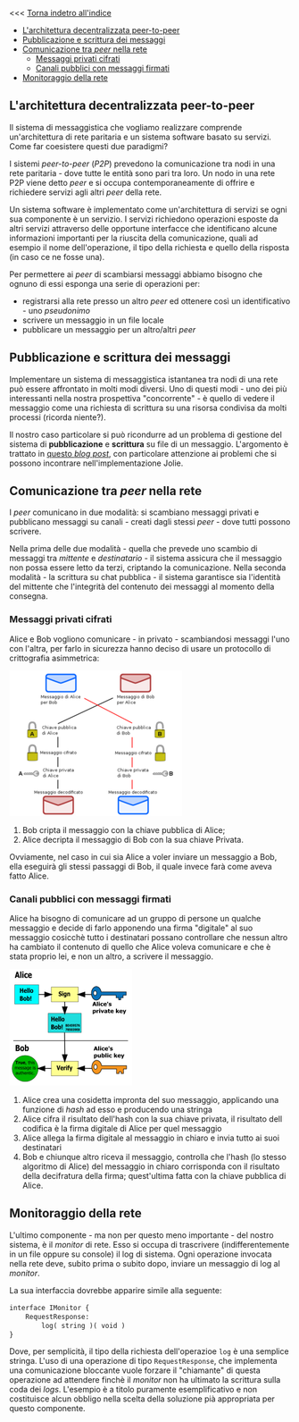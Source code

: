 <<< [Torna indetro all'indice](../README.md)

- [L'architettura decentralizzata peer-to-peer](#larchitettura-decentralizzata-peer-to-peer)
- [Pubblicazione e scrittura dei messaggi](#pubblicazione-e-scrittura-dei-messaggi)
- [Comunicazione tra _peer_ nella rete](#comunicazione-tra-peer-nella-rete)
  - [Messaggi privati cifrati](#messaggi-privati-cifrati)
  - [Canali pubblici con messaggi firmati](#canali-pubblici-con-messaggi-firmati)
- [Monitoraggio della rete](#monitoraggio-della-rete)

## L'architettura decentralizzata peer-to-peer
Il sistema di messaggistica che vogliamo realizzare comprende un'architettura di rete paritaria e un sistema software basato su servizi.
Come far coesistere questi due paradigmi?

I sistemi _peer-to-peer_ (_P2P_) prevedono la comunicazione tra nodi in una rete paritaria - dove tutte le entità sono pari tra loro.
Un nodo in una rete P2P viene detto _peer_ e si occupa contemporaneamente di offrire e richiedere servizi agli altri _peer_ della rete.

Un sistema software è implementato come un'architettura di servizi se ogni sua componente è un servizio. 
I servizi richiedono operazioni esposte da altri servizi attraverso delle opportune interfacce che identificano alcune informazioni importanti per la riuscita della comunicazione, quali ad esempio il nome dell'operazione, il tipo della richiesta e quello della risposta (in caso ce ne fosse una).

Per permettere ai _peer_ di scambiarsi messaggi abbiamo bisogno che ognuno di essi esponga una serie di operazioni per:
- registrarsi alla rete presso un altro _peer_ ed ottenere così un identificativo - uno _pseudonimo_
- scrivere un messaggio in un file locale
- pubblicare un messaggio per un altro/altri _peer_

## Pubblicazione e scrittura dei messaggi
Implementare un sistema di messaggistica istantanea  tra nodi di una rete può essere affrontato in molti modi diversi.
Uno di questi modi - uno dei più interessanti nella nostra prospettiva "concorrente" - è quello di vedere il messaggio come una richiesta di scrittura su una risorsa condivisa da molti processi (ricorda niente?).

Il nostro caso particolare si può ricondurre ad un problema di gestione del sistema di **pubblicazione** e **scrittura** su file di un messaggio.
L'argomento è trattato in [questo _blog post_](https://spz.netlify.app/teaching/2020/05/12/appunti-jolie-publisher-writer), con particolare attenzione ai problemi che si possono incontrare nell'implementazione Jolie.

## Comunicazione tra _peer_ nella rete
I _peer_ comunicano in due modalità: si scambiano messaggi privati e pubblicano messaggi su canali - creati dagli stessi _peer_ - dove tutti possono scrivere.

Nella prima delle due modalità - quella che prevede uno scambio di messaggi tra _mittente_ e _destinatario_ - il sistema assicura che il messaggio non possa essere letto da terzi, criptando la comunicazione.
Nella seconda modalità - la scrittura su chat pubblica - il sistema garantisce sia l'identità del mittente che l'integrità del contenuto dei messaggi al momento della consegna.

### Messaggi privati cifrati
Alice e Bob vogliono comunicare - in privato - scambiandosi messaggi l'uno con l'altra, per farlo in sicurezza hanno deciso di usare un protocollo di crittografia asimmetrica:

![crittografia asimmetrica](assets/310px-Crittografia_asimmetrica_schema.png)

1. Bob cripta il messaggio con la chiave pubblica di Alice;
2. Alice decripta il messaggio di Bob con la sua chiave Privata.

Ovviamente, nel caso in cui sia Alice a voler inviare un messaggio a Bob, ella eseguirà gli stessi passaggi di Bob, il quale invece farà come aveva fatto Alice.

### Canali pubblici con messaggi firmati
Alice ha bisogno di comunicare ad un gruppo di persone un qualche messaggio e decide di farlo apponendo una firma "digitale" al suo messaggio cosicchè tutto i destinatari possano controllare che nessun altro ha cambiato il contenuto di quello che Alice voleva comunicare e che è stata proprio lei, e non un altro, a scrivere il messaggio.

![firma digitale asimmetrica](assets/220px-Illustration_of_digital_signature.svg.png)

1. Alice crea una cosidetta impronta del suo messaggio, applicando una funzione di _hash_ ad esso e producendo una stringa
2. Alice cifra il risultato dell'hash con la sua chiave privata, il risultato dell codifica è la firma digitale di Alice per quel messaggio 
3. Alice allega la firma digitale al messaggio in chiaro e invia tutto ai suoi destinatari
4. Bob e chiunque altro riceva il messaggio, controlla che l'hash (lo stesso algoritmo di Alice) del messaggio in chiaro corrisponda con il risultato della decifratura della firma; quest'ultima fatta con la chiave pubblica di Alice.

## Monitoraggio della rete
L'ultimo componente - ma non per questo meno importante - del nostro sistema, è il _monitor_ di rete.
Esso si occupa di trascrivere (indifferentemente in un file oppure su console) il log di sistema.
Ogni operazione invocata nella rete deve, subito prima o subito dopo, inviare un messaggio di log al _monitor_.

La sua interfaccia dovrebbe apparire simile alla seguente:

```jolie
interface IMonitor {
    RequestResponse:
        log( string )( void )
}
```

Dove, per semplicità, il tipo della richiesta dell'operazioe `log` è una semplice stringa.
L'uso di una operazione di tipo `RequestResponse`, che implementa una comunicazione bloccante vuole forzare il "chiamante" di questa operazione ad attendere finchè il _monitor_ non ha ultimato la scrittura sulla coda dei _logs_.
L'esempio è a titolo puramente esemplificativo e non costituisce alcun obbligo nella scelta della soluzione pià appropriata per questo componente.
